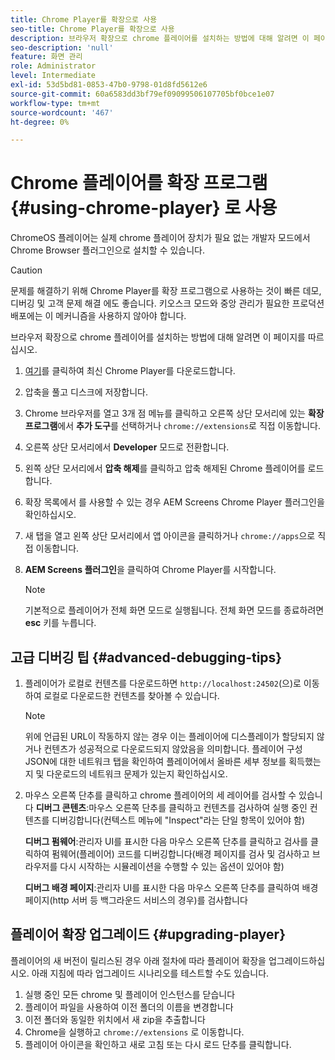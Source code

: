 ```yaml
---
title: Chrome Player를 확장으로 사용
seo-title: Chrome Player를 확장으로 사용
description: 브라우저 확장으로 chrome 플레이어를 설치하는 방법에 대해 알려면 이 페이지를 따르십시오.
seo-description: 'null'
feature: 화면 관리
role: Administrator
level: Intermediate
exl-id: 53d5bd81-0853-47b0-9798-01d8fd5612e6
source-git-commit: 60a6583dd3bf79ef09099506107705bf0bce1e07
workflow-type: tm+mt
source-wordcount: '467'
ht-degree: 0%

---
```


# Chrome 플레이어를 확장 프로그램 {#using-chrome-player} 로 사용

ChromeOS 플레이어는 실제 chrome 플레이어 장치가 필요 없는 개발자 모드에서 Chrome Browser 플러그인으로 설치할 수 있습니다.

>[!CAUTION]
>
> 문제를 해결하기 위해 Chrome Player를 확장 프로그램으로 사용하는 것이 빠른 데모, 디버깅 및 고객 문제 해결 에도 좋습니다. 키오스크 모드와 중앙 관리가 필요한 프로덕션 배포에는 이 메커니즘을 사용하지 않아야 합니다.

브라우저 확장으로 chrome 플레이어를 설치하는 방법에 대해 알려면 이 페이지를 따르십시오.

1. [여기](https://download.macromedia.com/screens/)를 클릭하여 최신 Chrome Player를 다운로드합니다.

1. 압축을 풀고 디스크에 저장합니다.

1. Chrome 브라우저를 열고 3개 점 메뉴를 클릭하고 오른쪽 상단 모서리에 있는 **확장 프로그램**&#x200B;에서 **추가 도구**&#x200B;를 선택하거나 `chrome://extensions`로 직접 이동합니다.

1. 오른쪽 상단 모서리에서 **Developer** 모드로 전환합니다.

1. 왼쪽 상단 모서리에서 **압축 해제**&#x200B;를 클릭하고 압축 해제된 Chrome 플레이어를 로드합니다.

1. 확장 목록에서 를 사용할 수 있는 경우 AEM Screens Chrome Player 플러그인을 확인하십시오.

1. 새 탭을 열고 왼쪽 상단 모서리에서 앱 아이콘을 클릭하거나 `chrome://apps`으로 직접 이동합니다.

1. **AEM Screens 플러그인**&#x200B;을 클릭하여 Chrome Player를 시작합니다.
   >[!NOTE]
   >
   > 기본적으로 플레이어가 전체 화면 모드로 실행됩니다. 전체 화면 모드를 종료하려면 **esc** 키를 누릅니다.


## 고급 디버깅 팁 {#advanced-debugging-tips}

1. 플레이어가 로컬로 컨텐츠를 다운로드하면 `http://localhost:24502`(으)로 이동하여 로컬로 다운로드한 컨텐츠를 찾아볼 수 있습니다.

   >[!NOTE]
   >
   > 위에 언급된 URL이 작동하지 않는 경우 이는 플레이어에 디스플레이가 할당되지 않거나 컨텐츠가 성공적으로 다운로드되지 않았음을 의미합니다. 플레이어 구성 JSON에 대한 네트워크 탭을 확인하여 플레이어에서 올바른 세부 정보를 획득했는지 및 다운로드의 네트워크 문제가 있는지 확인하십시오.

1. 마우스 오른쪽 단추를 클릭하고 chrome 플레이어의 세 레이어를 검사할 수 있습니다
   **디버그 콘텐츠**:마우스 오른쪽 단추를 클릭하고 컨텐츠를 검사하여 실행 중인 컨텐츠를 디버깅합니다(컨텍스트 메뉴에 &quot;Inspect&quot;라는 단일 항목이 있어야 함)

   **디버그 펌웨어**:관리자 UI를 표시한 다음 마우스 오른쪽 단추를 클릭하고 검사를 클릭하여 펌웨어(플레이어) 코드를 디버깅합니다(배경 페이지를 검사 및 검사하고 브라우저를 다시 시작하는 시뮬레이션을 수행할 수 있는 옵션이 있어야 함)

   **디버그 배경 페이지**:관리자 UI를 표시한 다음 마우스 오른쪽 단추를 클릭하여 배경 페이지(http 서버 등 백그라운드 서비스의 경우)를 검사합니다

## 플레이어 확장 업그레이드 {#upgrading-player}

플레이어의 새 버전이 릴리스된 경우 아래 절차에 따라 플레이어 확장을 업그레이드하십시오. 아래 지침에 따라 업그레이드 시나리오를 테스트할 수도 있습니다.

1. 실행 중인 모든 chrome 및 플레이어 인스턴스를 닫습니다
1. 플레이어 파일을 사용하여 이전 폴더의 이름을 변경합니다
1. 이전 폴더와 동일한 위치에서 새 zip을 추출합니다
1. Chrome을 실행하고 `chrome://extensions` 로 이동합니다.
1. 플레이어 아이콘을 확인하고 새로 고침 또는 다시 로드 단추를 클릭합니다.
